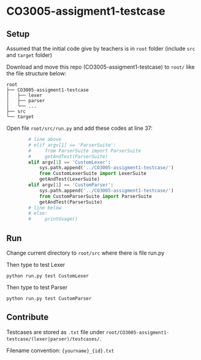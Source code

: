 # CO3005-assigment1-testcase

## Setup

Assumed that the initial code give by teachers is in `root` folder (include `src` and `target` folder)

Download and move this repo (CO3005-assigment1-testcase) to `root/` like the file structure below:

    root
    ├── CO3005-assigment1-testcase
    │   ├── lexer
    │   ├── parser
    │   └── ...
    ├── src
    └── target

Open file `root/src/run.py` and add these codes at line 37:

```python
        # line above
        # elif argv[1] == 'ParserSuite':
        #     from ParserSuite import ParserSuite
        #     getAndTest(ParserSuite)
        elif argv[1] == 'CustomLexer':
            sys.path.append('../CO3005-assigment1-testcase/')
            from CustomLexerSuite import LexerSuite
            getAndTest(LexerSuite)
        elif argv[1] == 'CustomParser':     
            sys.path.append('../CO3005-assigment1-testcase/')
            from CustomParserSuite import ParserSuite  
            getAndTest(ParserSuite)
        # line below
        # else:
        #     printUsage()
```

## Run

Change current directory to `root/src` where there is file run.py

Then type to test Lexer

    python run.py test CustomLexer

Then type to test Parser

    python run.py test CustomParser



## Contribute

Testcases are stored as `.txt` file under `root/CO3005-assigment1-testcase/(lexer|parser)/testcases/`.

Filename convention: `{yourname}_{id}.txt`
